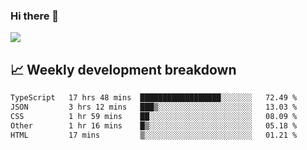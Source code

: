 ### Hi there 👋
<img align="center" src="https://github-readme-stats.vercel.app/api?username=Tumao727&show_icons=true&hide_title=true&theme=dracula" />


## 📈 Weekly development breakdown
<!--START_SECTION:waka-->

```txt
TypeScript   17 hrs 48 mins  ██████████████████░░░░░░░   72.49 %
JSON         3 hrs 12 mins   ███▒░░░░░░░░░░░░░░░░░░░░░   13.03 %
CSS          1 hr 59 mins    ██░░░░░░░░░░░░░░░░░░░░░░░   08.09 %
Other        1 hr 16 mins    █▒░░░░░░░░░░░░░░░░░░░░░░░   05.18 %
HTML         17 mins         ▒░░░░░░░░░░░░░░░░░░░░░░░░   01.21 %
```

<!--END_SECTION:waka-->